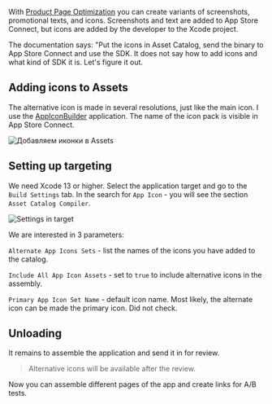 With [Product Page Optimization](https://developer.apple.com/app-store/product-page-optimization/) you can create variants of screenshots, promotional texts, and icons. Screenshots and text are added to App Store Connect, but icons are added by the developer to the Xcode project.

The documentation says: "Put the icons in Asset Catalog, send the binary to App Store Connect and use the SDK. It does not say how to add icons and what kind of SDK it is. Let's figure it out.

## Adding icons to Assets

The alternative icon is made in several resolutions, just like the main icon. I use the [AppIconBuilder](https://apps.apple.com/app/id1294179975) application. The name of the icon pack is visible in App Store Connect.

![Добавляем иконки в Assets](https://cdn.sparrowcode.io/tutorials/product-page-optimization-alternative-icons/adding-icons-to-assets.png)

## Setting up targeting

We need Xcode 13 or higher. Select the application target and go to the `Build Settings` tab. In the search for `App Icon` - you will see the section `Asset Catalog Compiler`.

![Settings in target](https://cdn.sparrowcode.io/tutorials/product-page-optimization-alternative-icons/adding-settings-to-target.png)

We are interested in 3 parameters:

`Alternate App Icons Sets` - list the names of the icons you have added to the catalog.

`Include All App Icon Assets` - set to `true` to include alternative icons in the assembly.

`Primary App Icon Set Name` - default icon name. Most likely, the alternate icon can be made the primary icon. Did not check.

## Unloading

It remains to assemble the application and send it in for review.

>Alternative icons will be available after the review.

Now you can assemble different pages of the app and create links for A/B tests.
